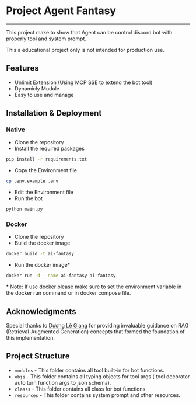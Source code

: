 # Project Agent Fantasy

---
This project make to show that Agent can be control discord bot with properly tool and system prompt.

This a educational project only is not intended for production use.
## Features
- Unlimit Extension (Using MCP SSE to extend the bot tool)
- Dynamicly Module
- Easy to use and manage

## Installation & Deployment

###  Native
- Clone the repository
- Install the required packages
```bash
pip install -r requirements.txt
```
- Copy the Environment file
```bash
cp .env.example .env
```
- Edit the Environment file
- Run the bot
```bash
python main.py
```

### Docker

- Clone the repository
- Build the docker image
```bash
docker build -t ai-fantasy .
```
- Run the docker image*
```bash
docker run -d --name ai-fantasy ai-fantasy
```

\* Note: If use docker please make sure to set the environment variable in the docker run command or in docker compose file.

## Acknowledgments

Special thanks to [Dương Lê Giang](https://www.facebook.com/legiang.duong.0101) for providing invaluable guidance on RAG (Retrieval-Augmented Generation) concepts that formed the foundation of this implementation.

## Project Structure
- `modules` - This folder contains all tool built-in for bot functions.
- `objs` - This folder contains all typing objects for tool args ( tool decorator auto turn function args to json schema).
- `classs` - This folder contains all class for bot functions.
- `resources` - This folder contains system prompt and other resources.